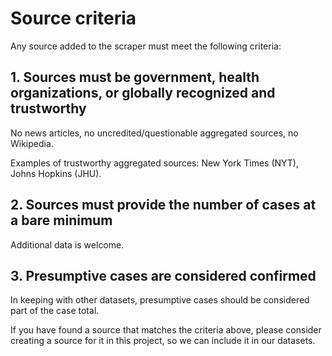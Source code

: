 # Source criteria

Any source added to the scraper must meet the following criteria:

## 1. Sources must be government, health organizations, or globally recognized and trustworthy

No news articles, no uncredited/questionable aggregated sources, no Wikipedia.

Examples of trustworthy aggregated sources: New York Times (NYT), Johns Hopkins (JHU).

## 2. Sources must provide the number of cases at a bare minimum

Additional data is welcome.

## 3. Presumptive cases are considered confirmed

In keeping with other datasets, presumptive cases should be considered
part of the case total.

If you have found a source that matches the criteria above, please
consider creating a source for it in this project, so we can include
it in our datasets.
